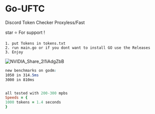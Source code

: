 # Go-UFTC
Discord Token Checker Proxyless/Fast

star ⭐ For support !



```
1. put Tokens in tokens.txt
2. run main.go or if you dont want to install GO use the Releases
3. Enjoy
```

![NVIDIA_Share_2l1iAdgZbB](https://user-images.githubusercontent.com/110062350/203656244-88bb929b-5081-4489-8740-55b50eb723e7.gif)


```scss
new benchmarks on godm:
1050 in 314.5ms
3000 in 810ms
```
```ruby

all tested with 200-300 mpbs
Speeds = {
1000 tokens = 1.4 seconds
}

```
